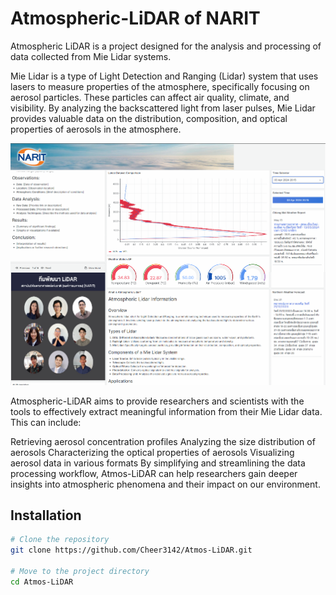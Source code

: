 # Atmospheric-LiDAR of NARIT

Atmospheric LiDAR is a project designed for the analysis and processing of data collected from Mie Lidar systems.

Mie Lidar is a type of Light Detection and Ranging (Lidar) system that uses lasers to measure properties of the atmosphere, specifically focusing on aerosol particles. These particles can affect air quality, climate, and visibility. By analyzing the backscattered light from laser pulses, Mie Lidar provides valuable data on the distribution, composition, and optical properties of aerosols in the atmosphere.

![alt text](https://github.com/Cheer3142/Atmospheric-LiDAR/raw/main/SQLTool/img/UI.png)


Atmospheric-LiDAR aims to provide researchers and scientists with the tools to effectively extract meaningful information from their Mie Lidar data. This can include:

Retrieving aerosol concentration profiles
Analyzing the size distribution of aerosols
Characterizing the optical properties of aerosols
Visualizing aerosol data in various formats
By simplifying and streamlining the data processing workflow, Atmos-LiDAR can help researchers gain deeper insights into atmospheric phenomena and their impact on our environment.

## Installation

```bash
# Clone the repository
git clone https://github.com/Cheer3142/Atmos-LiDAR.git

# Move to the project directory
cd Atmos-LiDAR
